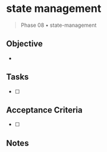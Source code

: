 # state management

> Phase 08 • state-management

## Objective
- 

## Tasks
- [ ] 

## Acceptance Criteria
- [ ] 

## Notes

